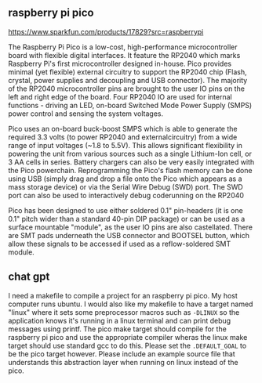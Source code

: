 
## raspberry pi pico

https://www.sparkfun.com/products/17829?src=raspberrypi

The Raspberry Pi Pico is a low-cost, high-performance microcontroller board with flexible digital interfaces. It feature the RP2040 which marks Raspberry Pi's first microcontroller designed in-house. Pico provides minimal (yet flexible) external circuitry to support the RP2040 chip (Flash, crystal, power supplies and decoupling and USB connector). The majority of the RP2040 microcontroller pins are brought to the user IO pins on the left and right edge of the board. Four RP2040 IO are used for internal functions - driving an LED, on-board Switched Mode Power Supply (SMPS) power control and sensing the system voltages.

Pico uses an on-board buck-boost SMPS which is able to generate the required 3.3 volts (to power RP2040 and externalcircuitry) from a wide range of input voltages (~1.8 to 5.5V). This allows significant flexibility in powering the unit from various sources such as a single Lithium-Ion cell, or 3 AA cells in series. Battery chargers can also be very easily integrated with the Pico powerchain. Reprogramming the Pico's flash memory can be done using USB (simply drag and drop a file onto the Pico which appears as a mass storage device) or via the Serial Wire Debug (SWD) port. The SWD port can also be used to interactively debug coderunning on the RP2040

Pico has been designed to use either soldered 0.1" pin-headers (it is one 0.1" pitch wider than a standard 40-pin DIP package) or can be used as a surface mountable "module", as the user IO pins are also castellated. There are SMT pads underneath the USB connector and BOOTSEL button, which allow these signals to be accessed if used as a reflow-soldered SMT module.




## chat gpt

I need a makefile to compile a project for an raspberry pi pico. My host computer runs ubuntu. I would also like my makefile to have a target named "linux" where it sets some preprocessor macros such as `-DLINUX` so the application knows it's running in a linux terminal and can print debug messages using printf. The pico make target should compile for the raspberry pi pico and use the appropriate compiler wheras the linux make target should use standard gcc to do this. Please set the `.DEFAULT_GOAL` to be the pico target however. Please include an example source file that understands this abstraction layer when running on linux instead of the pico.


